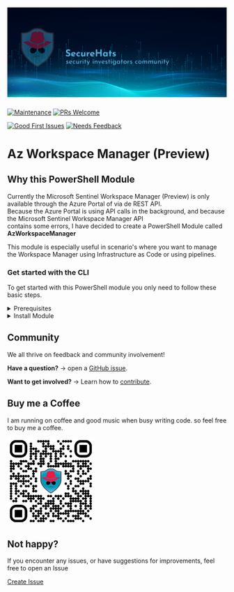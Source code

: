 ![logo](./media/sh-banner.png)
=========
[![Maintenance](https://img.shields.io/maintenance/yes/2023.svg?style=flat-square)]()
[![PRs Welcome](https://img.shields.io/badge/PRs-welcome-brightgreen.svg?style=flat-square)](http://makeapullrequest.com)  

[![Good First Issues](https://img.shields.io/github/issues/securehats/AzWorkspaceManager/good%20first%20issue?color=important&label=good%20first%20issue&style=flat)](https://github.com/securehats/AzWorkspaceManager/issues?q=is%3Aissue+is%3Aopen+label%3A%22good+first+issue%22)
[![Needs Feedback](https://img.shields.io/github/issues/securehats/AzWorkspaceManager/needs%20feedback?color=blue&label=needs%20feedback%20&style=flat)](https://github.com/securehats/AzWorkspaceManager/issues?q=is%3Aopen+is%3Aissue+label%3A%22needs+feedback%22)

# Az Workspace Manager (Preview)

## Why this PowerShell Module

Currently the Microsoft Sentinel Workspace Manager (Preview) is only available through the Azure Portal of via de REST API.  
Because the Azure Portal is using API calls in the background, and because the Microsoft Sentinel Workspace Manager API  
contains some errors, I have decided to create a PowerShell Module called **AzWorkspaceManager**

This module is especially useful in scenario's where you want to manage the Workspace Manager using Infrastructure as Code or using pipelines.

### Get started with the CLI

To get started with this PowerShell module you only need to follow these basic steps.

<details>

<summary>Prerequisites</summary>
<br/>

- [PowerShell Core](https://github.com/PowerShell/PowerShell)
- [Az.Accounts 2.10.0 or higher](https://www.powershellgallery.com/packages/Az.Accounts/2.12.5)
</details>

<details>
 <summary>Install Module</summary>
 <br/>
 

  ```powershell
  Install-Module -AzWorkspaceManager
  ```
</details>

## Community

We all thrive on feedback and community involvement!

**Have a question?** → open a [GitHub issue](https://github.com/SecureHats/AzWorkspaceManager/issues/new/choose).

**Want to get involved?** → Learn how to [contribute](https://github.com/SecureHats/AzWorkspaceManager/blob/main/CONTRIBUTING.md).

## Buy me a Coffee

I am running on coffee and good music when busy writing code. so feel free to buy me a coffee.
  
  
<img src="./media/bmc.png" width="200" height="200" />


## Not happy?

If you encounter any issues, or have suggestions for improvements, feel free to open an Issue

[Create Issue](../../issues/new/choose)
